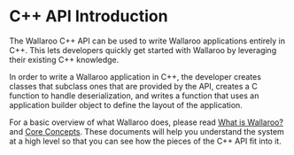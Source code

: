 # C++ API Introduction

The Wallaroo C++ API can be used to write Wallaroo applications
entirely in C++. This lets developers quickly get started with
Wallaroo by leveraging their existing C++ knowledge.

In order to write a Wallaroo application in C++, the developer creates
classes that subclass ones that are provided by the API, creates a C
function to handle deserialization, and writes a function that uses an
application builder object to define the layout of the application.

For a basic overview of what Wallaroo does, please read
[What is Wallaroo?](/book/getting-started/what-is-wallaroo.md) and
[Core Concepts](/book/core-concepts/intro.md). These
documents will help you understand the system at a high level so that
you can see how the pieces of the C++ API fit into it.
